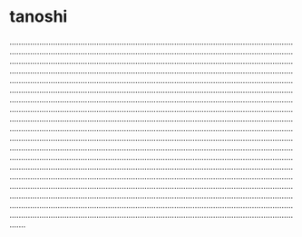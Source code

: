 # tanoshi
...........................................................................................................................................................................................................................................................................................................................................................................................................................................................................................................................................................................................................................................................................................................................................................................................................................................................................................................................................................................................................................................................................................................................................................................................................................................................................................................................................................................................................................................................................................................................................................................................................................................................................................................................................................................................................................................................................................................................................................................................................................................................................................................................................................................................................................................................................................................................................................................................................................................................
